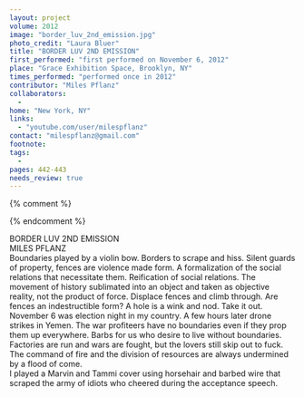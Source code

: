 ```yaml
---
layout: project
volume: 2012
image: "border_luv_2nd_emission.jpg"
photo_credit: "Laura Bluer"
title: "BORDER LUV 2ND EMISSION"
first_performed: "first performed on November 6, 2012"
place: "Grace Exhibition Space, Brooklyn, NY"
times_performed: "performed once in 2012"
contributor: "Miles Pflanz"
collaborators: 
  - 
home: "New York, NY"
links: 
  - "youtube.com/user/milespflanz"
contact: "milespflanz@gmail.com"
footnote: 
tags: 
  - 
pages: 442-443
needs_review: true
---
```


{% comment %} 

{% endcomment %}

 BORDER LUV 2ND EMISSION  
 MILES PFLANZ  
 Boundaries played by a violin bow. Borders to scrape and hiss. Silent guards of property, fences are violence made form. A formalization of the social relations that necessitate them. Reification of social relations. The movement of history sublimated into an object and taken as objective reality, not the product of force. Displace fences and climb through. Are fences an indestructible form? A hole is a wink and nod. Take it out.  
 November 6 was election night in my country. A few hours later drone strikes in Yemen. The war profiteers have no boundaries even if they prop them up everywhere. Barbs for us who desire to live without boundaries. Factories are run and wars are fought, but the lovers still skip out to fuck. The command of fire and the division of resources are always undermined by a flood of come.  
 I played a Marvin and Tammi cover using horsehair and barbed wire that scraped the army of idiots who cheered during the acceptance speech. 
